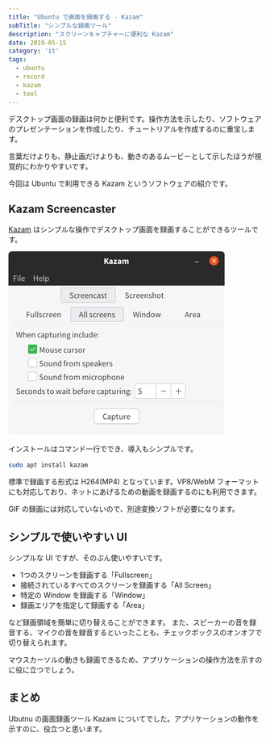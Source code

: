 ```yaml
---
title: "Ubuntu で画面を録画する - Kazam"
subTitle: "シンプルな録画ツール"
description: "スクリーンキャプチャーに便利な Kazam"
date: 2019-05-15
category: 'it'
tags:
  - ubuntu
  - record
  - kazam
  - tool
---
```


デスクトップ画面の録画は何かと便利です。操作方法を示したり、ソフトウェアのプレゼンテーションを作成したり、チュートリアルを作成するのに重宝します。

言葉だけよりも、静止画だけよりも、動きのあるムービーとして示したほうが視覚的にわかりやすいです。

今回は Ubuntu で利用できる Kazam というソフトウェアの紹介です。

## Kazam Screencaster

[Kazam](https://launchpad.net/kazam) はシンプルな操作でデスクトップ画面を録画することができるツールです。

![](images/kazam.png)

インストールはコマンド一行ででき、導入もシンプルです。

```bash
sudo apt install kazam
```

標準で録画する形式は H264(MP4) となっています。VP8/WebM フォーマットにも対応しており、ネットにあげるための動画を録画するのにも利用できます。

GIF の録画には対応していないので、別途変換ソフトが必要になります。

## シンプルで使いやすい UI

シンプルな UI ですが、そのぶん使いやすいです。

- 1つのスクリーンを録画する「Fullscreen」
- 接続されているすべてのスクリーンを録画する「All Screen」
- 特定の Window を録画する「Window」
- 録画エリアを指定して録画する「Area」

など録画領域を簡単に切り替えることができます。
また、スピーカーの音を録音する、マイクの音を録音するといったことも、チェックボックスのオンオフで切り替えられます。

マウスカーソルの動きも録画できるため、アプリケーションの操作方法を示すのに役に立つでしょう。

## まとめ

Ubutnu の画面録画ツール Kazam についてでした。アプリケーションの動作を示すのに、役立つと思います。
